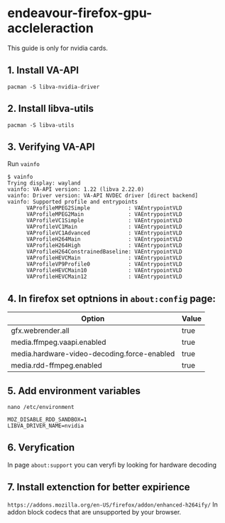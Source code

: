 # endeavour-firefox-gpu-accleleraction
This guide is only for nvidia cards.

## 1. Install VA-API
`pacman -S libva-nvidia-driver`

## 2. Install libva-utils
`pacman -S libva-utils`

## 3. Verifying VA-API
Run `vainfo`
```
$ vainfo
Trying display: wayland
vainfo: VA-API version: 1.22 (libva 2.22.0)
vainfo: Driver version: VA-API NVDEC driver [direct backend]
vainfo: Supported profile and entrypoints
      VAProfileMPEG2Simple            : VAEntrypointVLD
      VAProfileMPEG2Main              : VAEntrypointVLD
      VAProfileVC1Simple              : VAEntrypointVLD
      VAProfileVC1Main                : VAEntrypointVLD
      VAProfileVC1Advanced            : VAEntrypointVLD
      VAProfileH264Main               : VAEntrypointVLD
      VAProfileH264High               : VAEntrypointVLD
      VAProfileH264ConstrainedBaseline: VAEntrypointVLD
      VAProfileHEVCMain               : VAEntrypointVLD
      VAProfileVP9Profile0            : VAEntrypointVLD
      VAProfileHEVCMain10             : VAEntrypointVLD
      VAProfileHEVCMain12             : VAEntrypointVLD
```

## 4. In firefox set optnions in `about:config` page:
| Option | Value |
| --- | --- |
| gfx.webrender.all | true |
| media.ffmpeg.vaapi.enabled | true |
| media.hardware-video-decoding.force-enabled | true |
| media.rdd-ffmpeg.enabled | true |

## 5. Add environment variables 
`nano /etc/environment`
```
MOZ_DISABLE_RDD_SANDBOX=1
LIBVA_DRIVER_NAME=nvidia
```

## 6. Veryfication
In page `about:support` you can veryfi by looking for hardware decoding 

## 7. Install extenction for better expirience
`https://addons.mozilla.org/en-US/firefox/addon/enhanced-h264ify/`
In addon block codecs that are unsupported by your browser.



